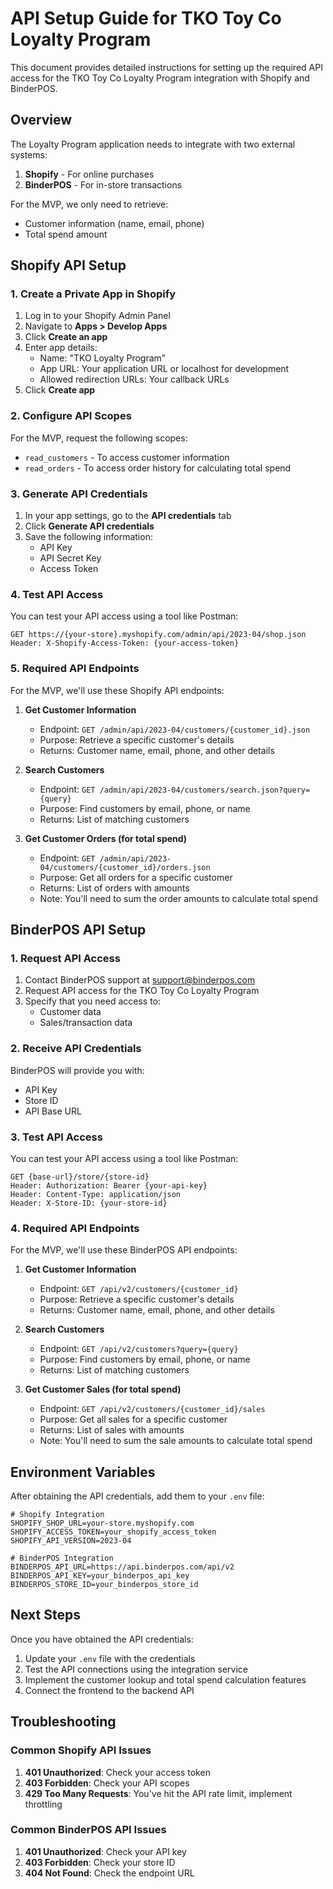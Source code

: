 # API Setup Guide for TKO Toy Co Loyalty Program

This document provides detailed instructions for setting up the required API access for the TKO Toy Co Loyalty Program integration with Shopify and BinderPOS.

## Overview

The Loyalty Program application needs to integrate with two external systems:

1. **Shopify** - For online purchases
2. **BinderPOS** - For in-store transactions

For the MVP, we only need to retrieve:

- Customer information (name, email, phone)
- Total spend amount

## Shopify API Setup

### 1. Create a Private App in Shopify

1. Log in to your Shopify Admin Panel
2. Navigate to **Apps > Develop Apps**
3. Click **Create an app**
4. Enter app details:
   - Name: "TKO Loyalty Program"
   - App URL: Your application URL or localhost for development
   - Allowed redirection URLs: Your callback URLs
5. Click **Create app**

### 2. Configure API Scopes

For the MVP, request the following scopes:

- `read_customers` - To access customer information
- `read_orders` - To access order history for calculating total spend

### 3. Generate API Credentials

1. In your app settings, go to the **API credentials** tab
2. Click **Generate API credentials**
3. Save the following information:
   - API Key
   - API Secret Key
   - Access Token

### 4. Test API Access

You can test your API access using a tool like Postman:

```
GET https://{your-store}.myshopify.com/admin/api/2023-04/shop.json
Header: X-Shopify-Access-Token: {your-access-token}
```

### 5. Required API Endpoints

For the MVP, we'll use these Shopify API endpoints:

1. **Get Customer Information**

   - Endpoint: `GET /admin/api/2023-04/customers/{customer_id}.json`
   - Purpose: Retrieve a specific customer's details
   - Returns: Customer name, email, phone, and other details

2. **Search Customers**

   - Endpoint: `GET /admin/api/2023-04/customers/search.json?query={query}`
   - Purpose: Find customers by email, phone, or name
   - Returns: List of matching customers

3. **Get Customer Orders (for total spend)**
   - Endpoint: `GET /admin/api/2023-04/customers/{customer_id}/orders.json`
   - Purpose: Get all orders for a specific customer
   - Returns: List of orders with amounts
   - Note: You'll need to sum the order amounts to calculate total spend

## BinderPOS API Setup

### 1. Request API Access

1. Contact BinderPOS support at support@binderpos.com
2. Request API access for the TKO Toy Co Loyalty Program
3. Specify that you need access to:
   - Customer data
   - Sales/transaction data

### 2. Receive API Credentials

BinderPOS will provide you with:

- API Key
- Store ID
- API Base URL

### 3. Test API Access

You can test your API access using a tool like Postman:

```
GET {base-url}/store/{store-id}
Header: Authorization: Bearer {your-api-key}
Header: Content-Type: application/json
Header: X-Store-ID: {your-store-id}
```

### 4. Required API Endpoints

For the MVP, we'll use these BinderPOS API endpoints:

1. **Get Customer Information**

   - Endpoint: `GET /api/v2/customers/{customer_id}`
   - Purpose: Retrieve a specific customer's details
   - Returns: Customer name, email, phone, and other details

2. **Search Customers**

   - Endpoint: `GET /api/v2/customers?query={query}`
   - Purpose: Find customers by email, phone, or name
   - Returns: List of matching customers

3. **Get Customer Sales (for total spend)**
   - Endpoint: `GET /api/v2/customers/{customer_id}/sales`
   - Purpose: Get all sales for a specific customer
   - Returns: List of sales with amounts
   - Note: You'll need to sum the sale amounts to calculate total spend

## Environment Variables

After obtaining the API credentials, add them to your `.env` file:

```
# Shopify Integration
SHOPIFY_SHOP_URL=your-store.myshopify.com
SHOPIFY_ACCESS_TOKEN=your_shopify_access_token
SHOPIFY_API_VERSION=2023-04

# BinderPOS Integration
BINDERPOS_API_URL=https://api.binderpos.com/api/v2
BINDERPOS_API_KEY=your_binderpos_api_key
BINDERPOS_STORE_ID=your_binderpos_store_id
```

## Next Steps

Once you have obtained the API credentials:

1. Update your `.env` file with the credentials
2. Test the API connections using the integration service
3. Implement the customer lookup and total spend calculation features
4. Connect the frontend to the backend API

## Troubleshooting

### Common Shopify API Issues

1. **401 Unauthorized**: Check your access token
2. **403 Forbidden**: Check your API scopes
3. **429 Too Many Requests**: You've hit the API rate limit, implement throttling

### Common BinderPOS API Issues

1. **401 Unauthorized**: Check your API key
2. **403 Forbidden**: Check your store ID
3. **404 Not Found**: Check the endpoint URL
